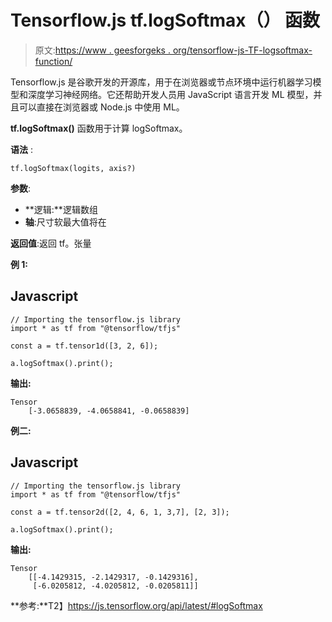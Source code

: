 # Tensorflow.js tf.logSoftmax（） 函数

> 原文:[https://www . geesforgeks . org/tensorflow-js-TF-logsoftmax-function/](https://www.geeksforgeeks.org/tensorflow-js-tf-logsoftmax-function/)

Tensorflow.js 是谷歌开发的开源库，用于在浏览器或节点环境中运行机器学习模型和深度学习神经网络。它还帮助开发人员用 JavaScript 语言开发 ML 模型，并且可以直接在浏览器或 Node.js 中使用 ML。

**tf.logSoftmax()** 函数用于计算 logSoftmax。

**语法** :

```
tf.logSoftmax(logits, axis?) 
```

**参数**:

*   **逻辑:**逻辑数组
*   **轴**:尺寸软最大值将在

**返回值**:返回 tf。张量

**例 1:**

## Javascript

```
// Importing the tensorflow.js library
import * as tf from "@tensorflow/tfjs"

const a = tf.tensor1d([3, 2, 6]);

a.logSoftmax().print();
```

**输出:**

```
Tensor
    [-3.0658839, -4.0658841, -0.0658839]
```

**例二:**

## Javascript

```
// Importing the tensorflow.js library
import * as tf from "@tensorflow/tfjs"

const a = tf.tensor2d([2, 4, 6, 1, 3,7], [2, 3]);

a.logSoftmax().print();
```

**输出:**

```
Tensor
    [[-4.1429315, -2.1429317, -0.1429316],
     [-6.0205812, -4.0205812, -0.0205811]]
```

**参考:**T2】https://js.tensorflow.org/api/latest/#logSoftmax